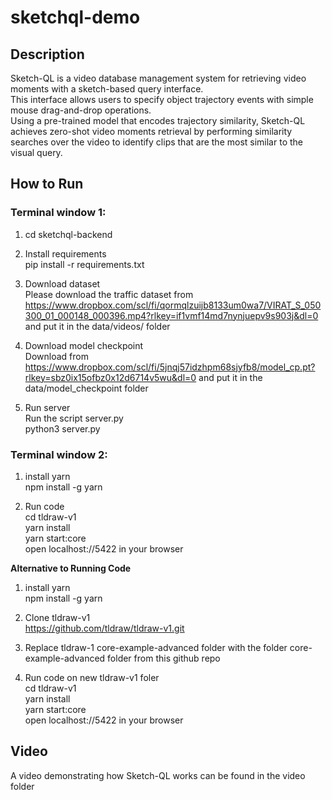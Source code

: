 # sketchql-demo

## Description

Sketch-QL is a video database management system for retrieving video moments with a sketch-based query interface.\
This interface allows users to specify object trajectory events with simple mouse drag-and-drop operations.\
Using a pre-trained model that encodes trajectory similarity, Sketch-QL achieves zero-shot video moments retrieval by performing similarity searches over the video to identify clips that are the most similar to the visual query. 

## How to Run
### Terminal window 1:

1. cd sketchql-backend

2. Install requirements\
pip install -r requirements.txt

3. Download dataset\
Please download the traffic dataset from https://www.dropbox.com/scl/fi/qormqlzuijb8133um0wa7/VIRAT_S_050300_01_000148_000396.mp4?rlkey=if1vmf14md7nynjuepv9s903j&dl=0 and put it in the data/videos/ folder

4. Download model checkpoint\
Download from https://www.dropbox.com/scl/fi/5jnqj57idzhpm68sjyfb8/model_cp.pt?rlkey=sbz0ix15ofbz0x12d6714v5wu&dl=0 and put it in the data/model_checkpoint folder

5. Run server\
Run the script server.py\
python3 server.py

### Terminal window 2:

1. install yarn\
npm install -g yarn

2. Run code\
cd tldraw-v1\
yarn install\
yarn start:core\
open localhost://5422 in your browser

**Alternative to Running Code**
1. install yarn\
npm install -g yarn

2. Clone tldraw-v1\
https://github.com/tldraw/tldraw-v1.git

3. Replace tldraw-1 core-example-advanced folder with the folder core-example-advanced folder from this github repo
   
4. Run code on new tldraw-v1 foler\
cd tldraw-v1\
yarn install\
yarn start:core\
open localhost://5422 in your browser

## Video
A video demonstrating how Sketch-QL works can be found in the video folder


